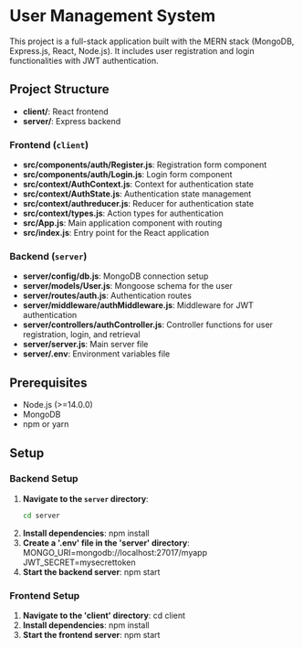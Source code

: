 # User Management System

This project is a full-stack application built with the MERN stack (MongoDB, Express.js, React, Node.js). It includes user registration and login functionalities with JWT authentication.

## Project Structure

- **client/**: React frontend
- **server/**: Express backend

### Frontend (`client`)

- **src/components/auth/Register.js**: Registration form component
- **src/components/auth/Login.js**: Login form component
- **src/context/AuthContext.js**: Context for authentication state
- **src/context/AuthState.js**: Authentication state management
- **src/context/authreducer.js**: Reducer for authentication state
- **src/context/types.js**: Action types for authentication
- **src/App.js**: Main application component with routing
- **src/index.js**: Entry point for the React application

### Backend (`server`)

- **server/config/db.js**: MongoDB connection setup
- **server/models/User.js**: Mongoose schema for the user
- **server/routes/auth.js**: Authentication routes
- **server/middleware/authMiddleware.js**: Middleware for JWT authentication
- **server/controllers/authController.js**: Controller functions for user registration, login, and retrieval
- **server/server.js**: Main server file
- **server/.env**: Environment variables file

## Prerequisites

- Node.js (>=14.0.0)
- MongoDB
- npm or yarn

## Setup

### Backend Setup

1. **Navigate to the `server` directory**:
   ```bash
   cd server
2. **Install dependencies**:
   npm install
3. **Create a '.env' file in the 'server' directory**:
   MONGO_URI=mongodb://localhost:27017/myapp
   JWT_SECRET=mysecrettoken
4. **Start the backend server**:
   npm start

### Frontend Setup

1. **Navigate to the 'client' directory**:
   cd client
2. **Install dependencies**:
   npm install
3. **Start the frontend server**:
   npm start

